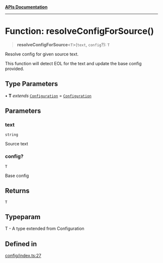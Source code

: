 [**APIs Documentation**](../README.md)

***

# Function: resolveConfigForSource()

> **resolveConfigForSource**\<`T`\>(`text`, `config`?): `T`

Resolve config for given source text.

This function will detect EOL for the text and update the base config provided.

## Type Parameters

• **T** *extends* [`Configuration`](../interfaces/Configuration.md) = [`Configuration`](../interfaces/Configuration.md)

## Parameters

### text

`string`

Source text

### config?

`T`

Base config

## Returns

`T`

## Typeparam

T - A type extended from Configuration

## Defined in

[config/index.ts:27](https://github.com/daidodo/format-imports/blob/ff017abf6278875690a1b32bf81664f2bd289753/src/lib/config/index.ts#L27)
